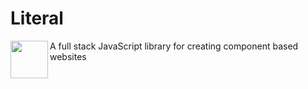 # Literal

<img src="https://literaljs.s3.amazonaws.com/literal-logo.png" width="60" height="60" align="left" /> A full stack JavaScript library for creating component based websites
